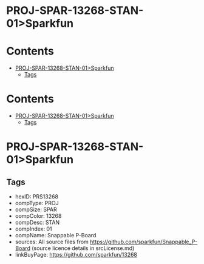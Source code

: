 
PROJ-SPAR-13268-STAN-01>Sparkfun
================================

Contents
========

* [PROJ-SPAR-13268-STAN-01>Sparkfun](#proj-spar-13268-stan-01sparkfun)
	* [Tags](#tags)

Contents
========

* [PROJ-SPAR-13268-STAN-01>Sparkfun](#proj-spar-13268-stan-01sparkfun)
	* [Tags](#tags)

# PROJ-SPAR-13268-STAN-01>Sparkfun

## Tags

- hexID: PRS13268
- oompType: PROJ
- oompSize: SPAR
- oompColor: 13268
- oompDesc: STAN
- oompIndex: 01
- oompName: Snappable P-Board
- sources: All source files from https://github.com/sparkfun/Snappable_P-Board (source licence details in srcLicense.md)
- linkBuyPage: https://github.com/sparkfun/13268
